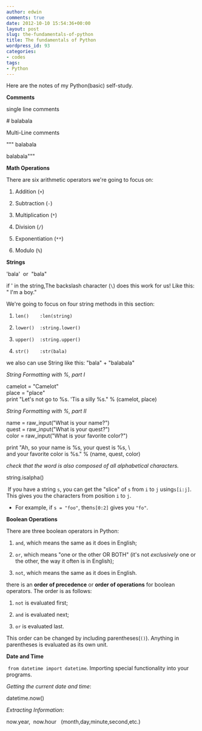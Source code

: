 ```yaml
---
author: edwin
comments: true
date: 2012-10-10 15:54:36+00:00
layout: post
slug: the-fundamentals-of-python
title: The fundamentals of Python
wordpress_id: 93
categories:
- codes
tags:
- Python
---
```


Here are the notes of my Python(basic) self-study.


**Comments**




single line comments




\# balabala




Multi-Line comments




""" balabala




balabala"""










**Math Operations**




<!--more-->




There are six arithmetic operators we're going to focus on:



	
  1. Addition (`+`)

	
  2. Subtraction (`-`)

	
  3. Multiplication (`*`)

	
  4. Division (`/`)

	
  5. Exponentiation (`**`)

	
  6. Modulo (`%`)





**Strings**




'bala'  or  "bala"




if ' in the string,The backslash character (`\`) does this work for us! Like this: " I\'m a boy."






We're going to focus on four string methods in this section:



	
  1. `len()    :len(string)`

	
  2. `lower()  :string.lower()`

	
  3. `upper()  :string.upper()`

	
  4. `str()    :str(bala)`







we also can use String like this: "bala" + "balabala"







_String Formatting with %, part I_






camelot = "Camelot"  
place = "place"  
print "Let's not go to %s. 'Tis a silly %s." % (camelot, place)









_String Formatting with %, part II_






name = raw_input("What is your name?")  
quest = raw_input("What is your quest?")  
color = raw_input("What is your favorite color?")

print "Ah, so your name is %s, your quest is %s, \  
and your favorite color is %s." % (name, quest, color)









_check that the word is also composed of all alphabetical characters._




string.isalpha()









 If you have a string `s`, you can get the "slice" of `s` from `i` to `j` using`s[i:j]`. This gives you the characters from position `i` to `j`.



	
  * For example, if `s = "foo"`, then`s[0:2]` gives you `"fo"`.








**Boolean Operations**

There are three boolean operators in Python:



	
  1. `and`, which means the same as it does in English;

	
  2. `or`, which means "one or the other OR BOTH" (it's not _exclusively_ one or the other, the way it often is in English);

	
  3. `not`, which means the same as it does in English.









there is an **order of precedence** or **order of operations** for boolean operators. The order is as follows:



	
  1. `not` is evaluated first;

	
  2. `and` is evaluated next;

	
  3. `or` is evaluated last.


This order can be changed by including parentheses(`()`). Anything in parentheses is evaluated as its own unit.




**Date and Time**




 `from datetime import datetime`. Importing special functionality into your programs.




_Getting the current date and time_:




datetime.now()




_Extracting Information_:




now.year,  now.hour   (month,day,minute,second,etc.)







